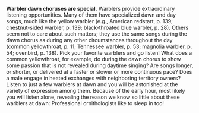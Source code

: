 **Warbler dawn choruses are special.** Warblers provide extraordinary listening opportunities. Many of them have specialized dawn and day songs, much like the yellow warbler (e.g., American redstart, p. 139; chestnut-sided warbler, p. 139; black-throated blue warbler, p. 28). Others seem not to care about such matters; they use the same songs during the dawn chorus as during any other circumstances throughout the day (common yellowthroat, p. 11; Tennessee warbler, p. 53; magnolia warbler, p. 54; ovenbird, p. 138). Pick your favorite warblers and go listen! What does a common yellowthroat, for example, do during the dawn chorus to show some passion that is not revealed during daytime singing? Are songs longer, or shorter, or delivered at a faster or slower or more continuous pace? Does a male engage in heated exchanges with neighboring territory owners? Listen to just a few warblers at dawn and you will be astonished at the variety of expression among them. Because of the early hour, most likely you will listen alone, revealing the reason we know so little about these warblers at dawn: Professional ornithologists like to sleep in too!

